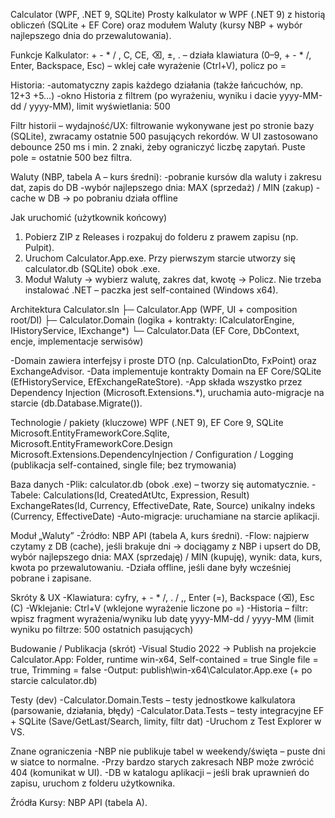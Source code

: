 Calculator (WPF, .NET 9, SQLite)
Prosty kalkulator w WPF (.NET 9) z historią obliczeń (SQLite + EF Core) oraz modułem Waluty (kursy NBP + wybór najlepszego dnia do przewalutowania).

Funkcje
Kalkulator: + - * / , C, CE, ⌫, ±, .
– działa klawiatura (0–9, + - * /, Enter, Backspace, Esc)
– wklej całe wyrażenie (Ctrl+V), policz po =

Historia:
-automatyczny zapis każdego działania (także łańcuchów, np. 12+3 +5…)
-okno Historia z filtrem (po wyrażeniu, wyniku i dacie yyyy-MM-dd / yyyy-MM), limit wyświetlania: 500

Filtr historii – wydajność/UX: filtrowanie wykonywane jest po stronie bazy (SQLite), 
zwracamy ostatnie 500 pasujących rekordów. W UI zastosowano debounce 250 ms i min. 2 znaki,
żeby ograniczyć liczbę zapytań. Puste pole = ostatnie 500 bez filtra.

Waluty (NBP, tabela A – kurs średni):
-pobranie kursów dla waluty i zakresu dat, zapis do DB
-wybór najlepszego dnia: MAX (sprzedaż) / MIN (zakup)
-cache w DB → po pobraniu działa offline

Jak uruchomić (użytkownik końcowy)
1. Pobierz ZIP z Releases i rozpakuj do folderu z prawem zapisu (np. Pulpit).
2. Uruchom Calculator.App.exe. Przy pierwszym starcie utworzy się calculator.db (SQLite) obok .exe.
2. Moduł Waluty → wybierz walutę, zakres dat, kwotę → Policz.
Nie trzeba instalować .NET – paczka jest self-contained (Windows x64).

Architektura
Calculator.sln
├─ Calculator.App      (WPF, UI + composition root/DI)
├─ Calculator.Domain   (logika + kontrakty: ICalculatorEngine, IHistoryService, IExchange*)
└─ Calculator.Data     (EF Core, DbContext, encje, implementacje serwisów)

-Domain zawiera interfejsy i proste DTO (np. CalculationDto, FxPoint) oraz ExchangeAdvisor.
-Data implementuje kontrakty Domain na EF Core/SQLite (EfHistoryService, EfExchangeRateStore).
-App składa wszystko przez Dependency Injection (Microsoft.Extensions.*), uruchamia auto-migracje na starcie (db.Database.Migrate()).

Technologie / pakiety (kluczowe)
WPF (.NET 9), EF Core 9, SQLite
Microsoft.EntityFrameworkCore.Sqlite, Microsoft.EntityFrameworkCore.Design
Microsoft.Extensions.DependencyInjection / Configuration / Logging
(publikacja self-contained, single file; bez trymowania)

Baza danych
-Plik: calculator.db (obok .exe) – tworzy się automatycznie.
-Tabele:
  Calculations(Id, CreatedAtUtc, Expression, Result)
  ExchangeRates(Id, Currency, EffectiveDate, Rate, Source) unikalny indeks (Currency, EffectiveDate)
-Auto-migracje: uruchamiane na starcie aplikacji.

Moduł „Waluty”
-Źródło: NBP API (tabela A, kurs średni).
-Flow:
  najpierw czytamy z DB (cache),
  jeśli brakuje dni → dociągamy z NBP i upsert do DB,
  wybór najlepszego dnia: MAX (sprzedaję) / MIN (kupuję),
  wynik: data, kurs, kwota po przewalutowaniu.
-Działa offline, jeśli dane były wcześniej pobrane i zapisane.

Skróty & UX
-Klawiatura: cyfry, + - * /, . / ,, Enter (=), Backspace (⌫), Esc (C)
-Wklejanie: Ctrl+V (wklejone wyrażenie liczone po =)
-Historia – filtr: wpisz fragment wyrażenia/wyniku lub datę yyyy-MM-dd / yyyy-MM
(limit wyniku po filtrze: 500 ostatnich pasujących)

Budowanie / Publikacja (skrót)
-Visual Studio 2022 → Publish na projekcie Calculator.App:
  Folder, runtime win-x64, Self-contained = true
  Single file = true, Trimming = false
-Output: publish\win-x64\Calculator.App.exe (+ po starcie calculator.db)

Testy (dev)
-Calculator.Domain.Tests – testy jednostkowe kalkulatora (parsowanie, działania, błędy)
-Calculator.Data.Tests – testy integracyjne EF + SQLite (Save/GetLast/Search, limity, filtr dat)
-Uruchom z Test Explorer w VS.

Znane ograniczenia
-NBP nie publikuje tabel w weekendy/święta – puste dni w siatce to normalne.
-Przy bardzo starych zakresach NBP może zwrócić 404 (komunikat w UI).
-DB w katalogu aplikacji – jeśli brak uprawnień do zapisu, uruchom z folderu użytkownika.

Źródła
Kursy: NBP API (tabela A).
